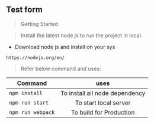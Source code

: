 ## Test form

> Getting Started


> Install the latest node js to run the project in local.

- Download node js and install on your sys

```
https://nodejs.org/en/
```

> Refer below command and uses:

| Command         |              uses              |
|-----------------|:------------------------------:|
| `npm install`   | To install all node dependency |
| `npm run start` |     To start local server      |
| `npm run webpack` |  To build for Production     |

